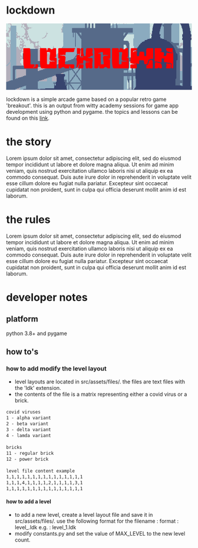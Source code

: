 # lockdown

![lockdown](https://github.com/trashvin/lockdown_game_witty/blob/main/docfiles/lockdown.png)

lockdown is a simple arcade game based on a popular retro game 'breakout'. this is an output from witty academy sessions for game app development using python and pygame. the topics and lessons can be found on this [link](https://trashvin.github.io/python-gamedev-2021/).

# the story

Lorem ipsum dolor sit amet, consectetur adipiscing elit, sed do eiusmod tempor incididunt ut labore et dolore magna aliqua. Ut enim ad minim veniam, quis nostrud exercitation ullamco laboris nisi ut aliquip ex ea commodo consequat. Duis aute irure dolor in reprehenderit in voluptate velit esse cillum dolore eu fugiat nulla pariatur. Excepteur sint occaecat cupidatat non proident, sunt in culpa qui officia deserunt mollit anim id est laborum.

# the rules

Lorem ipsum dolor sit amet, consectetur adipiscing elit, sed do eiusmod tempor incididunt ut labore et dolore magna aliqua. Ut enim ad minim veniam, quis nostrud exercitation ullamco laboris nisi ut aliquip ex ea commodo consequat. Duis aute irure dolor in reprehenderit in voluptate velit esse cillum dolore eu fugiat nulla pariatur. Excepteur sint occaecat cupidatat non proident, sunt in culpa qui officia deserunt mollit anim id est laborum.

# developer notes

## platform

python 3.8+ and pygame

## how to's

### how to add modify the level layout

- level layouts are located in src/assets/files/. the files are text files with the 'ldk' extension.
- the contents of the file is a matrix representing either a covid virus or a brick.
```
covid viruses
1 - alpha variant
2 - beta variant
3 - delta variant
4 - lamda variant

bricks
11 - regular brick
12 - power brick

level file content example
1,1,1,1,1,1,1,1,1,1,1,1,1,1,1
1,1,1,4,1,1,1,1,2,1,1,1,1,3,1
1,1,1,1,1,1,1,1,1,1,1,1,1,1,1
```

#### how to add a level

- to add a new level, create a level layout file and save it in src/assets/files/. use the following format for the filename :
  format : level_<level>.ldk
  e.g.   : level_1.ldk
- modify constants.py and set the value of MAX_LEVEL to the new level count.


